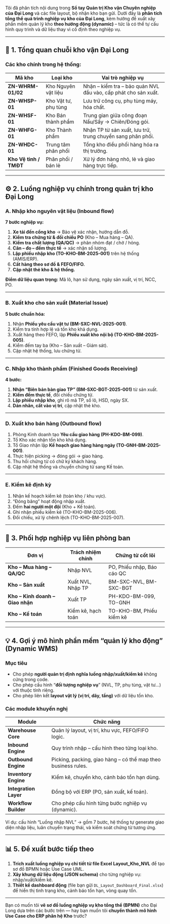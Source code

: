 Tôi đã phân tích nội dung trong **Sổ tay Quản trị Kho vận Chuyên nghiệp của Đại Long** và các file layout, bộ nhận kho bạn gửi. Dưới đây là **phân tích tổng thể quá trình nghiệp vụ kho của Đại Long**, kèm hướng đề xuất xây phần mềm quản lý kho **theo hướng động (dynamic)** – tức là có thể tự cấu hình quy trình và dữ liệu thay vì cố định theo nghiệp vụ.

---

## 🧭 1. Tổng quan chuỗi kho vận Đại Long

### Các kho chính trong hệ thống:

| Mã kho                 | Loại kho             | Vai trò nghiệp vụ                                              |
| ---------------------- | -------------------- | -------------------------------------------------------------- |
| **ZN-WHRM-01/02**      | Kho Nguyên vật liệu  | Nhận – kiểm tra – bảo quản NVL đầu vào, cấp phát cho sản xuất. |
| **ZN-WHSP-01**         | Kho Vật tư, phụ tùng | Lưu trữ công cụ, phụ tùng máy, hóa chất.                       |
| **ZN-WHSF-01**         | Kho Bán thành phẩm   | Trung gian giữa công đoạn Nấu/Sấy → Chiên/Đóng gói.            |
| **ZN-WHFG-01**         | Kho Thành phẩm       | Nhận TP từ sản xuất, lưu trữ, trung chuyển sang phân phối.     |
| **ZN-WHDC-01**         | Trung tâm phân phối  | Tổng kho điều phối hàng hóa ra thị trường.                     |
| **Kho Vệ tinh / TMĐT** | Phân phối / bán lẻ   | Xử lý đơn hàng nhỏ, lẻ và giao hàng trực tiếp.                 |

---

## ⚙️ 2. Luồng nghiệp vụ chính trong quản trị kho Đại Long

### A. **Nhập kho nguyên vật liệu (Inbound flow)**

**7 bước nghiệp vụ:**

1. **Xe tải đến cổng kho** → Bảo vệ xác nhận, hướng dẫn đỗ.
2. **Kiểm tra chứng từ & đối chiếu PO** (Kho – Mua hàng – QA).
3. **Kiểm tra chất lượng (QA/QC)** → phân nhóm đạt / chờ / hỏng.
4. **Cân – đo – đếm thực tế** → xác nhận số lượng.
5. **Lập phiếu nhập kho (TO-KHO-BM-2025-001)** trên hệ thống (AMIS/ERP).
6. **Cất hàng theo sơ đồ & FEFO/FIFO.**
7. **Cập nhật thẻ kho & hệ thống.**

**Điểm dữ liệu quan trọng:** Mã lô, hạn sử dụng, ngày sản xuất, vị trí, NCC, PO.

---

### B. **Xuất kho cho sản xuất (Material Issue)**

**5 bước chuẩn hóa:**

1. Nhận **Phiếu yêu cầu vật tư (BM-SXC-NVL-2025-001)**.
2. Kiểm tra tính hợp lệ và tồn kho khả dụng.
3. Xuất hàng theo FEFO, lập **Phiếu xuất kho nội bộ (TO-KHO-BM-2025-005)**.
4. Kiểm đếm tay ba (Kho – Sản xuất – Giám sát).
5. Cập nhật hệ thống, lưu chứng từ.

---

### C. **Nhập kho thành phẩm (Finished Goods Receiving)**

**4 bước:**

1. **Nhận “Biên bản bàn giao TP” (BM-SXC-BGT-2025-001)** từ sản xuất.
2. **Kiểm đếm thực tế**, đối chiếu chứng từ.
3. **Lập phiếu nhập kho**, ghi rõ mã TP, số lô, HSD, ngày SX.
4. **Dán nhãn, cất vào vị trí**, cập nhật thẻ kho.

---

### D. **Xuất kho bán hàng (Outbound flow)**

1. Phòng Kinh doanh tạo **Yêu cầu giao hàng (PH-KDO-BM-099)**.
2. Tổ Kho xác nhận tồn kho khả dụng.
3. Tổ Giao nhận lập **Kế hoạch giao hàng hàng ngày (TO-GNH-BM-2025-001)**.
4. Thực hiện picking → đóng gói → giao hàng.
5. Thu hồi chứng từ có chữ ký khách hàng.
6. Cập nhật hệ thống và chuyển chứng từ sang Kế toán.

---

### E. **Kiểm kê định kỳ**

1. Nhận kế hoạch kiểm kê (toàn kho / khu vực).
2. “Đóng băng” hoạt động nhập xuất.
3. Đếm **hai người một đội** (Kho + Kế toán).
4. Ghi nhận phiếu kiểm kê (TO-KHO-BM-2025-006).
5. Đối chiếu, xử lý chênh lệch (TO-KHO-BM-2025-007).

---

## 🧩 3. Phối hợp nghiệp vụ liên phòng ban

| Đơn vị                           | Trách nhiệm chính  | Chứng từ cốt lõi           |
| -------------------------------- | ------------------ | -------------------------- |
| **Kho – Mua hàng – QA/QC**       | Nhập NVL           | PO, Phiếu nhập, Báo cáo QC |
| **Kho – Sản xuất**               | Xuất NVL, Nhập TP  | BM-SXC-NVL, BM-SXC-BGT     |
| **Kho – Kinh doanh – Giao nhận** | Xuất TP            | PH-KDO-BM-099, TO-GNH      |
| **Kho – Kế toán**                | Kiểm kê, hạch toán | TO-KHO-BM, Phiếu kiểm kê   |

---

## 💡 4. Gợi ý mô hình phần mềm “quản lý kho động” (Dynamic WMS)

### Mục tiêu

* Cho phép **người quản trị định nghĩa luồng nhập/xuất/kiểm kê** không cứng trong code.
* Cho phép cấu hình “**đối tượng nghiệp vụ**” (NVL, TP, phụ tùng, vật tư...) với thuộc tính riêng.
* Cho phép liên kết **layout vật lý (vị trí, dãy, tầng)** với dữ liệu tồn kho.

### Các module khuyến nghị

| Module                | Chức năng                                                     |
| --------------------- | ------------------------------------------------------------- |
| **Warehouse Core**    | Quản lý layout, vị trí, khu vực, FEFO/FIFO logic.             |
| **Inbound Engine**    | Quy trình nhập – cấu hình theo từng loại kho.                 |
| **Outbound Engine**   | Picking, packing, giao hàng – có thể map theo business rules. |
| **Inventory Engine**  | Kiểm kê, chuyển kho, cảnh báo tồn hạn dùng.                   |
| **Integration Layer** | Đồng bộ với ERP (PO, sản xuất, kế toán).                      |
| **Workflow Builder**  | Cho phép cấu hình từng bước nghiệp vụ (dynamic).              |

Ví dụ: cấu hình “Luồng nhập NVL” → gồm 7 bước, hệ thống tự generate giao diện nhập liệu, luân chuyển trạng thái, và kiểm soát chứng từ tương ứng.

---

## 📊 5. Đề xuất bước tiếp theo

1. **Trích xuất luồng nghiệp vụ chi tiết từ file Excel Layout_Kho_NVL** để tạo sơ đồ BPMN hoặc Use Case UML.
2. **Xây khung dữ liệu động (JSON schema)** cho từng nghiệp vụ: nhập/xuất/kiểm kê.
3. **Thiết kế dashboard động** (file bạn gửi `DL_Layout_Dashboard_Final.xlsx`) để hiển thị tình trạng kho, cảnh báo tồn hạn, vòng quay tồn.

---

Bạn có muốn tôi **vẽ sơ đồ luồng nghiệp vụ kho tổng thể (BPMN)** cho Đại Long dựa trên các bước trên — hay bạn muốn tôi **chuyển thành mô hình Use Case cho ERP phân hệ Kho** trước?
